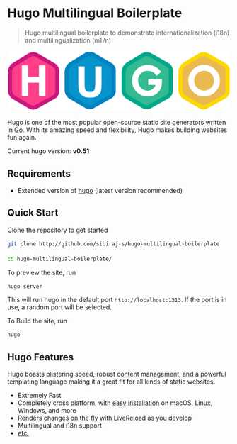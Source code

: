 # Hugo Multilingual Boilerplate

> Hugo multilingual boilerplate to demonstrate internationalization (i18n) and multilingualization (m17n)

<div align="center">
  <a href="https://gohugo.io/">
    <img src="static/images/hugo.svg" alt="hugo" width="550">
  </a>
</div>

Hugo is one of the most popular open-source static site generators written in [Go][go-lang]. With its amazing speed and flexibility, Hugo makes building websites fun again.

Current hugo version: **v0.51**

## Requirements

- Extended version of [hugo][hugo-installation] (latest version recommended)

## Quick Start

Clone the repository to get started

```bash
git clone http://github.com/sibiraj-s/hugo-multilingual-boilerplate

cd hugo-multilingual-boilerplate/
```

To preview the site, run

```bash
hugo server
```

This will run hugo in the default port `http://localhost:1313`. If the port is in use, a random port will be selected.

To Build the site, run

```bash
hugo
```

## Hugo Features

Hugo boasts blistering speed, robust content management, and a powerful templating language making it a great fit for all kinds of static websites.

- Extremely Fast
- Completely cross platform, with [easy installation][hugo-installation] on macOS, Linux, Windows, and more
- Renders changes on the fly with LiveReload as you develop
- Multilingual and i18n support
- [etc.][hugo-features]

[go-lang]: https://golang.org/
[hugo-installation]: https://gohugo.io/getting-started/installing/
[hugo-features]: https://gohugo.io/about/features/
